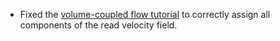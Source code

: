 - Fixed the [volume-coupled flow tutorial](https://precice.org/tutorials-volume-coupled-flow.html) to correctly assign all components of the read velocity field.
